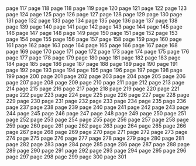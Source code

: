#

page 117
page 118
page 118
page 119
page 120
page 121
page 122
page 123
page 124
page 125
page 126
page 127
page 128
page 129
page 130
page 131
page 132
page 133
page 134
page 135
page 136
page 137
page 138
page 139
page 140
page 141
page 142
page 143
page 144
page 145
page 146
page 147
page 148
page 149
page 150
page 151
page 152
page 153
page 154
page 155
page 156
page 157
page 158
page 159
page 160
page 161
page 162
page 163
page 164
page 165
page 166
page 167
page 168
page 169
page 170
page 171
page 172
page 173
page 174
page 175
page 176
page 177
page 178
page 179
page 180
page 181
page 182
page 183
page 184
page 185
page 186
page 187
page 188
page 189
page 190
page 191
page 192
page 193
page 194
page 195
page 196
page 197
page 198
page 199
page 200
page 201
page 202
page 203
page 204
page 205
page 206
page 207
page 208
page 209
page 210
page 211
page 212
page 213
page 214
page 215
page 216
page 217
page 218
page 219
page 220
page 221
page 222
page 223
page 224
page 225
page 226
page 227
page 228
page 229
page 230
page 231
page 232
page 233
page 234
page 235
page 236
page 237
page 238
page 239
page 240
page 241
page 242
page 243
page 244
page 245
page 246
page 247
page 248
page 249
page 250
page 251
page 252
page 253
page 254
page 255
page 256
page 257
page 258
page 259
page 260
page 261
page 262
page 263
page 264
page 265
page 266
page 267
page 268
page 269
page 270
page 271
page 272
page 273
page 274
page 275
page 276
page 277
page 278
page 279
page 280
page 281
page 282
page 283
page 284
page 285
page 286
page 287
page 288
page 289
page 290
page 291
page 292
page 293
page 294
page 295
page 296
page 297
page 298
page 299
page 300
page 301
